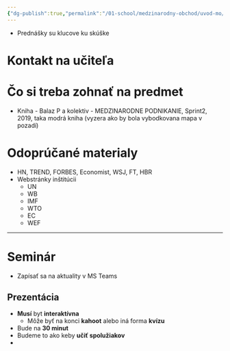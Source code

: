 ```yaml
---
{"dg-publish":true,"permalink":"/01-school/medzinarodny-obchod/uvod-mo/","tags":["year2","winterSemester","uniMO"]}
---
```


- Prednášky su klucove ku skúške

# Kontakt na učiteľa


# Čo si treba zohnať na predmet
- Kniha - Balaz P a kolektiv - MEDZINARODNE PODNIKANIE, Sprint2, 2019, taka modrá kniha (vyzera ako by bola vybodkovana mapa v pozadí)

# Odoprúčané materialy
- HN, TREND, FORBES, Economist, WSJ, FT, HBR
- Webstránky inštitúcii
	- UN
	- WB
	- IMF
	- WTO
	- EC
	- WEF

---
# Seminár
- Zapísať sa na aktuality v MS Teams

## Prezentácia
- **Musí** byt **interaktívna**
	- Môže byť na konci **kahoot** alebo iná forma **kvízu**
- Bude na **30 minut**
- Budeme to ako keby **učiť spolužiakov**
- 